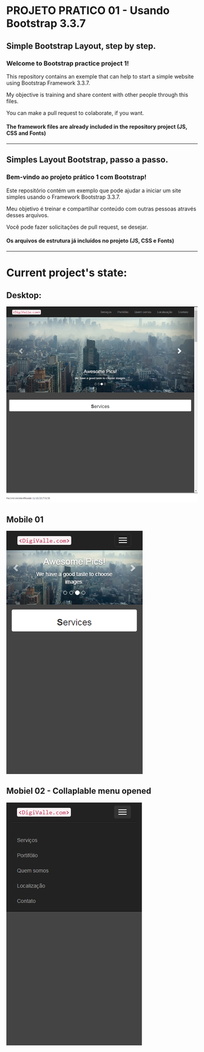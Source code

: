 # PROJETO PRATICO 01 - Usando Bootstrap 3.3.7
## Simple Bootstrap Layout, step by step.

### Welcome to Bootstrap practice project 1!

This repository contains an exemple that can help to start a simple website using Bootstrap Framework 3.3.7.

My objective is training and share content with other people through this files.

You can make a pull request to colaborate, if you want.

#### The framework files are already included in the repository project (JS, CSS and Fonts)
---
## Simples Layout Bootstrap, passo a passo.

### Bem-vindo ao projeto prático 1 com Bootstrap!

Este repositório contém um exemplo que pode ajudar a iniciar um site simples usando o Framework Bootstrap 3.3.7.

Meu objetivo é treinar e compartilhar conteúdo com outras pessoas através desses arquivos.

Você pode fazer solicitações de pull request, se desejar.

#### Os arquivos de estrutura já incluídos no projeto (JS, CSS e Fonts)

---

# Current project's state:

## Desktop:

![Current State in Desktop](https://github.com/RafaelSouzaValle/PROJETO-PRATICO-BOOTSTRAP_01/blob/master/img/imagesite01.png)

## Mobile 01

![Current State in Mobile](https://github.com/RafaelSouzaValle/PROJETO-PRATICO-BOOTSTRAP_01/blob/master/img/mob-version01.png)


## Mobiel 02 - Collaplable menu opened

![Current State in Mobile](https://github.com/RafaelSouzaValle/PROJETO-PRATICO-BOOTSTRAP_01/blob/master/img/mob-version02.png)
